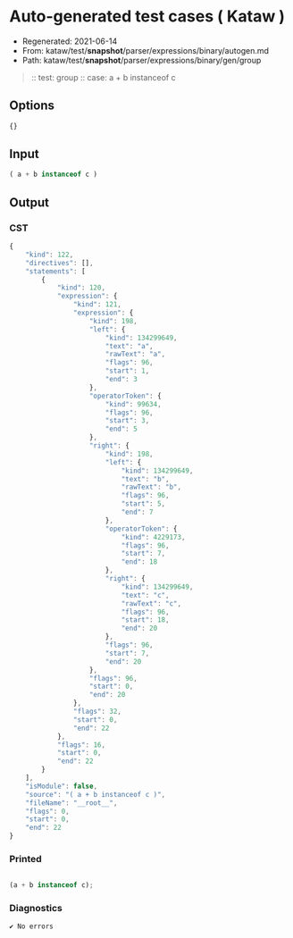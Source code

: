 # Auto-generated test cases ( Kataw )
- Regenerated: 2021-06-14
- From: kataw/test/__snapshot__/parser/expressions/binary/autogen.md
- Path: kataw/test/__snapshot__/parser/expressions/binary/gen/group
> :: test: group
> :: case: a + b instanceof c
## Options

`````js
{}
`````
## Input

`````js
( a + b instanceof c )
`````
## Output

### CST

```javascript
{
    "kind": 122,
    "directives": [],
    "statements": [
        {
            "kind": 120,
            "expression": {
                "kind": 121,
                "expression": {
                    "kind": 198,
                    "left": {
                        "kind": 134299649,
                        "text": "a",
                        "rawText": "a",
                        "flags": 96,
                        "start": 1,
                        "end": 3
                    },
                    "operatorToken": {
                        "kind": 99634,
                        "flags": 96,
                        "start": 3,
                        "end": 5
                    },
                    "right": {
                        "kind": 198,
                        "left": {
                            "kind": 134299649,
                            "text": "b",
                            "rawText": "b",
                            "flags": 96,
                            "start": 5,
                            "end": 7
                        },
                        "operatorToken": {
                            "kind": 4229173,
                            "flags": 96,
                            "start": 7,
                            "end": 18
                        },
                        "right": {
                            "kind": 134299649,
                            "text": "c",
                            "rawText": "c",
                            "flags": 96,
                            "start": 18,
                            "end": 20
                        },
                        "flags": 96,
                        "start": 7,
                        "end": 20
                    },
                    "flags": 96,
                    "start": 0,
                    "end": 20
                },
                "flags": 32,
                "start": 0,
                "end": 22
            },
            "flags": 16,
            "start": 0,
            "end": 22
        }
    ],
    "isModule": false,
    "source": "( a + b instanceof c )",
    "fileName": "__root__",
    "flags": 0,
    "start": 0,
    "end": 22
}
```

### Printed

```javascript

(a + b instanceof c);

```

### Diagnostics

```javascript
✔ No errors
```

